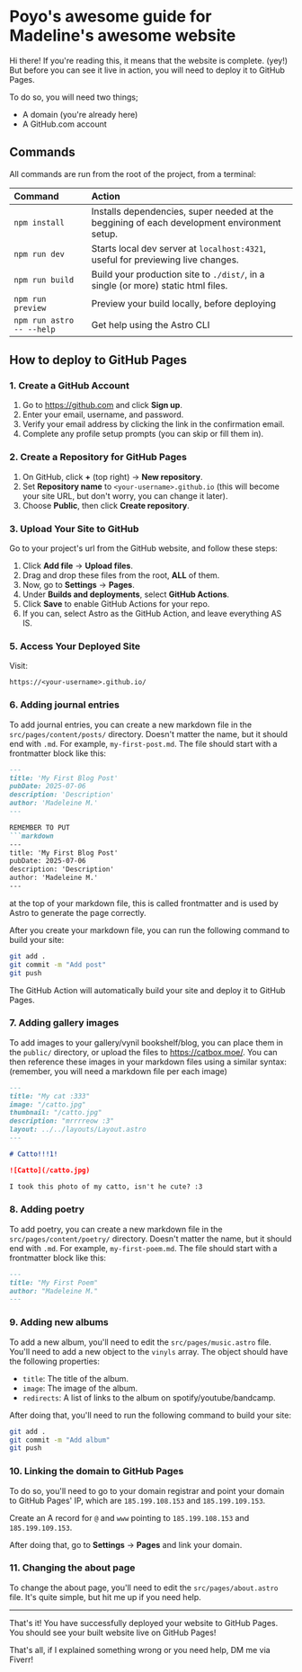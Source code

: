 # Poyo's awesome guide for Madeline's awesome website

Hi there! If you're reading this, it means that the website is complete. (yey!)
But before you can see it live in action, you will need to deploy it to GitHub Pages.

To do so, you will need two things;
- A domain (you're already here)
- A GitHub.com account

## Commands

All commands are run from the root of the project, from a terminal:

| Command                   | Action                                           |
| :------------------------ | :----------------------------------------------- |
| `npm install`             | Installs dependencies, super needed at the beggining of each development environment setup.                          |
| `npm run dev`             | Starts local dev server at `localhost:4321`, useful for previewing live changes.      |
| `npm run build`           | Build your production site to `./dist/`, in a single (or more) static html files.          |
| `npm run preview`         | Preview your build locally, before deploying     |
| `npm run astro -- --help` | Get help using the Astro CLI                     |

## How to deploy to GitHub Pages

### 1. Create a GitHub Account
1. Go to https://github.com and click **Sign up**.
2. Enter your email, username, and password.
3. Verify your email address by clicking the link in the confirmation email.
4. Complete any profile setup prompts (you can skip or fill them in).

### 2. Create a Repository for GitHub Pages
1. On GitHub, click **+** (top right) → **New repository**.
2. Set **Repository name** to `<your-username>.github.io` (this will become your site URL, but don't worry, you can change it later).
3. Choose **Public**, then click **Create repository**.

### 3. Upload Your Site to GitHub
Go to your project's url from the GitHub website, and follow these steps:
1. Click **Add file** → **Upload files**.
2. Drag and drop these files from the root, **ALL** of them.
3. Now, go to **Settings** → **Pages**.
4. Under **Builds and deployments**, select **GitHub Actions**.
5. Click **Save** to enable GitHub Actions for your repo.
6. If you can, select Astro as the GitHub Action, and leave everything AS IS.

### 5. Access Your Deployed Site
Visit:
```
https://<your-username>.github.io/
```

### 6. Adding journal entries
To add journal entries, you can create a new markdown file in the `src/pages/content/posts/` directory. Doesn't matter the name, but it should end with `.md`. For example, `my-first-post.md`. The file should start with a frontmatter block like this:

```markdown
---
title: 'My First Blog Post'
pubDate: 2025-07-06
description: 'Description'
author: 'Madeleine M.'
---

REMEMBER TO PUT 
```markdown
---
title: 'My First Blog Post'
pubDate: 2025-07-06
description: 'Description'
author: 'Madeleine M.'
---
```
at the top of your markdown file, this is called frontmatter and is used by Astro to generate the page correctly.

After you create your markdown file, you can run the following command to build your site:

```bash
git add .
git commit -m "Add post"
git push
``` 

The GitHub Action will automatically build your site and deploy it to GitHub Pages.

### 7. Adding gallery images
To add images to your gallery/vynil bookshelf/blog, you can place them in the `public/` directory, or upload the files to https://catbox.moe/. You can then reference these images in your markdown files using a similar syntax: (remember, you will need a markdown file per each image)

```markdown
---
title: "My cat :333"
image: "/catto.jpg"
thumbnail: "/catto.jpg"
description: "mrrrreow :3"
layout: ../../layouts/Layout.astro
---

# Catto!!!1!

![Catto](/catto.jpg)

I took this photo of my catto, isn't he cute? :3
```

### 8. Adding poetry
To add poetry, you can create a new markdown file in the `src/pages/content/poetry/` directory. Doesn't matter the name, but it should end with `.md`. For example, `my-first-poem.md`. The file should start with a frontmatter block like this:

```markdown
---
title: "My First Poem"
author: "Madeleine M."
---
```

### 9. Adding new albums
To add a new album, you'll need to edit the `src/pages/music.astro` file.
You'll need to add a new object to the `vinyls` array. The object should have the following properties:

- `title`: The title of the album.
- `image`: The image of the album.
- `redirects`: A list of links to the album on spotify/youtube/bandcamp.

After doing that, you'll need to run the following command to build your site:

```bash
git add .
git commit -m "Add album"
git push
```

### 10. Linking the domain to GitHub Pages
To do so, you'll need to go to your domain registrar and point your domain to GitHub Pages' IP, which are `185.199.108.153` and `185.199.109.153`. 

Create an A record for `@` and `www` pointing to `185.199.108.153` and `185.199.109.153`.

After doing that, go to **Settings** → **Pages** and link your domain.

### 11. Changing the about page
To change the about page, you'll need to edit the `src/pages/about.astro` file. It's quite simple, but hit me up if you need help.

---

That's it! You have successfully deployed your website to GitHub Pages. You should see your built website live on GitHub Pages!

That's all, if I explained something wrong or you need help, DM me via Fiverr!